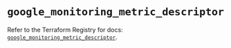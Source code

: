 # `google_monitoring_metric_descriptor`

Refer to the Terraform Registry for docs: [`google_monitoring_metric_descriptor`](https://registry.terraform.io/providers/hashicorp/google/6.19.0/docs/resources/monitoring_metric_descriptor).
